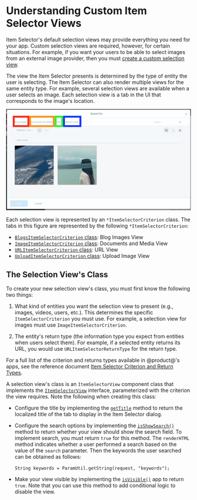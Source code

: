 # Understanding Custom Item Selector Views

Item Selector's default selection views may provide everything you need for your 
app. Custom selection views are required, however, for certain situations. For 
example, if you want your users to be able to select images from an external 
image provider, then you must 
[create a custom selection view](liferay.com). 

The view the Item Selector presents is determined by the type of entity the user 
is selecting. The Item Selector can also render multiple views for the same 
entity type. For example, several selection views are available when a user 
selects an image. Each selection view is a tab in the UI that corresponds to the 
image's location. 

![Figure 1: An entity type can have multiple selection views.](../../../images/item-selector-tabs.png)

Each selection view is represented by an `*ItemSelectorCriterion` class. The 
tabs in this figure are represented by the following `*ItemSelectorCriterion`: 

-  [`BlogsItemSelectorCriterion` class](@app-ref@/collaboration/latest/javadocs/com/liferay/blogs/item/selector/criterion/BlogsItemSelectorCriterion.html): 
   Blog Images View
-  [`ImageItemSelectorCriterion` class](@app-ref@/collaboration/latest/javadocs/com/liferay/item/selector/criteria/image/criterion/ImageItemSelectorCriterion.html): 
   Documents and Media View
-  [`URLItemSelectorCriterion` class](@app-ref@/collaboration/latest/javadocs/com/liferay/item/selector/criteria/url/criterion/URLItemSelectorCriterion.html): 
   URL View
-  [`UploadItemSelectorCriterion` class](@app-ref@/collaboration/latest/javadocs/com/liferay/item/selector/criteria/upload/criterion/UploadItemSelectorCriterion.html): 
   Upload Image View

## The Selection View's Class

To create your new selection view's class, you must first know the following two 
things: 

1.  What kind of entities you want the selection view to present (e.g., images, 
    videos, users, etc.). This determines the specific `ItemSelectorCriterion` 
    you must use. For example, a selection view for images must use 
    `ImageItemSelectorCriterion`. 

2.  The entity's return type (the information type you expect from entities when 
    users select them). For example, if a selected entity returns its URL, you 
    would use `URLItemSelectorReturnType` for the return type. 

For a full list of the criterion and returns types available in @product@'s 
apps, see the reference document 
[Item Selector Criterion and Return Types](/develop/reference/-/knowledge_base/7-1/item-selector-criterion-and-return-types). 

A selection view's class is an `ItemSelectorView` component class that 
implements the 
[`ItemSelectorView`](@app-ref@/collaboration/latest/javadocs/com/liferay/item/selector/ItemSelectorView.html) 
interface, parameterized with the criterion the view requires. Note the 
following when creating this class: 

-   Configure the title by implementing the 
    [`getTitle`](@app-ref@/collaboration/latest/javadocs/com/liferay/item/selector/ItemSelectorView.html#getTitle-java.util.Locale-) 
    method to return the localized title of the tab to display in the Item 
    Selector dialog. 

-   Configure the search options by implementing the 
    [`isShowSearch()`](@app-ref@/collaboration/latest/javadocs/com/liferay/item/selector/ItemSelectorView.html#isShowSearch--) 
    method to return whether your view should show the search field. To 
    implement search, you must return `true` for this method. The 
    `renderHTML` method indicates whether a user performed a search based on the 
    value of the `search` parameter. Then the keywords the user searched can be 
    obtained as follows:

        String keywords = ParamUtil.getString(request, "keywords");

-   Make your view visible by implementing the 
    [`isVisible()`](@app-ref@/collaboration/latest/javadocs/com/liferay/item/selector/ItemSelectorView.html#isVisible-com.liferay.portal.kernel.theme.ThemeDisplay-) 
    app to return `true`. Note that you can use this method to add conditional 
    logic to disable the view. 
